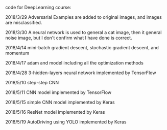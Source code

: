 code for DeepLearning course:</p>
2018/3/29 Adversarial Examples are added to original images, and images are misclassified.</p>
2018/3/30 A neural network is used to general a cat image, then it general noise image, but I don't confirm what I have done is correct.</p>
2018/4/14 mini-batch gradient descent, stochastic gradient descent, and momentum</p>
2018/4/17 adam and model including all the optimization methods</p>
2018/4/28 3-hidden-layers neural network implemented by TensorFlow</p>
2018/5/10 step-step CNN</p>
2018/5/11 CNN model implemented by TensorFlow</p>
2018/5/15 simple CNN model implemented by Keras</p>
2018/5/16 ResNet model implemented by Keras</p>
2018/5/19 AutoDriving using YOLO implemented by Keras</p>
